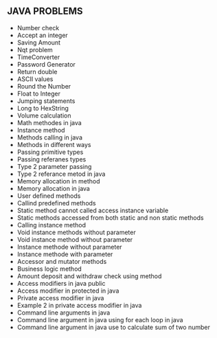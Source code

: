 ## JAVA PROBLEMS     
                 
* Number check
* Accept an integer
* Saving Amount 
* Nqt problem 
* TimeConverter
* Password Generator
* Return double 
* ASCII values 
* Round the Number 
* Float to Integer 
* Jumping statements
* Long to HexString
* Volume calculation
* Math methodes in java
* Instance method
* Methods calling in java
* Methods in different ways
* Passing primitive types
* Passing referanes types
* Type 2 parameter passing
* Type 2 referance metod in java
* Memory allocation in method
* Memory allocation in java
* User defined methods
* Callind predefined methods
* Static method cannot called access instance variable
* Static methods accessed from both static and non static methods
* Calling instance method
* Void instance methods without parameter
* Void instance method without parameter
* Instance methode without parameter
* Instance methode with parameter
* Accessor and mutator methods
* Business logic method
* Amount deposit and withdraw check using method
* Access modifiers in java public
* Access modifier in protected in java
* Private access modifier in java
* Example 2 in private access modifier in java
* Command line arguments in java
* Command line argument in java using for each loop in java
* Command line argument in java use to calculate sum of two number


  
  


 
 

  
  


  




